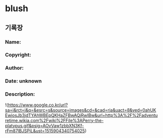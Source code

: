 # blush
## 기록장
### Name:  
###	Copyright: 
###	Author: 
###	Date: unknown
###	Description: 
!(https://www.google.co.kr/url?sa=i&rct=j&q=&esrc=s&source=images&cd=&cad=rja&uact=8&ved=0ahUKEwiosJb3jdTYAhWBEpQKHaZFBwAQjRwIBw&url=http%3A%2F%2Fadventuretime.wikia.com%2Fwiki%2FFile%3APerry-the-platypus.gif&psig=AOvVaw1zbbXN3Kf-rFm87lBJSPiL&ust=1515904340754025)
